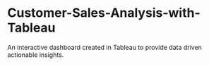 # Customer-Sales-Analysis-with-Tableau
An interactive dashboard created in Tableau to provide data driven actionable insights.
